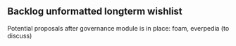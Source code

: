 ## Backlog unformatted longterm wishlist

Potential proposals after governance module is in place: foam, everpedia (to discuss)
